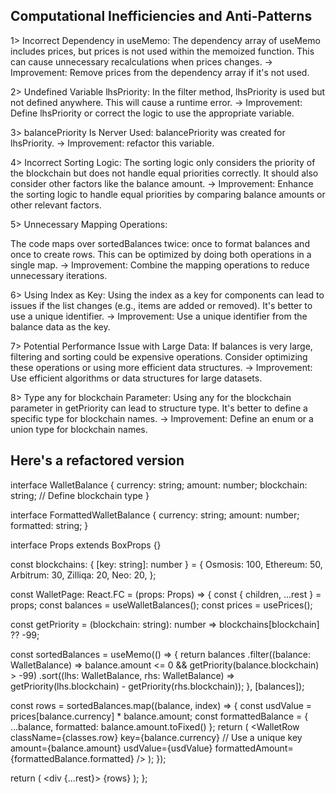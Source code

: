 ## Computational Inefficiencies and Anti-Patterns
1> Incorrect Dependency in useMemo:
The dependency array of useMemo includes prices, but prices is not used within the memoized function. This can cause unnecessary recalculations when prices changes.
-> Improvement: Remove prices from the dependency array if it's not used.

2> Undefined Variable lhsPriority:
In the filter method, lhsPriority is used but not defined anywhere. This will cause a runtime error.
-> Improvement: Define lhsPriority or correct the logic to use the appropriate variable.

3> balancePriority Is Nerver Used:
balancePriority was created for lhsPriority.
-> Improvement: refactor this variable.

4> Incorrect Sorting Logic:
The sorting logic only considers the priority of the blockchain but does not handle equal priorities correctly. It should also consider other factors like the balance amount.
-> Improvement: Enhance the sorting logic to handle equal priorities by comparing balance amounts or other relevant factors.

5> Unnecessary Mapping Operations:

The code maps over sortedBalances twice: once to format balances and once to create rows. This can be optimized by doing both operations in a single map.
-> Improvement: Combine the mapping operations to reduce unnecessary iterations.

6> Using Index as Key:
Using the index as a key for components can lead to issues if the list changes (e.g., items are added or removed). It's better to use a unique identifier.
-> Improvement: Use a unique identifier from the balance data as the key.

7> Potential Performance Issue with Large Data:
If balances is very large, filtering and sorting could be expensive operations. Consider optimizing these operations or using more efficient data structures.
-> Improvement: Use efficient algorithms or data structures for large datasets.

8> Type any for blockchain Parameter:
Using any for the blockchain parameter in getPriority can lead to structure type. It's better to define a specific type for blockchain names.
-> Improvement: Define an enum or a union type for blockchain names.



## Here's a refactored version

interface WalletBalance {
  currency: string;
  amount: number;
  blockchain: string; // Define blockchain type
}

interface FormattedWalletBalance {
  currency: string;
  amount: number;
  formatted: string;
}

interface Props extends BoxProps {}

const blockchains: { [key: string]: number } = {
  Osmosis: 100,
  Ethereum: 50,
  Arbitrum: 30,
  Zilliqa: 20,
  Neo: 20,
};

const WalletPage: React.FC<Props> = (props: Props) => {
  const { children, ...rest } = props;
  const balances = useWalletBalances();
  const prices = usePrices();

  const getPriority = (blockchain: string): number => blockchains[blockchain] ?? -99;

  const sortedBalances = useMemo(() => {
    return balances
      .filter((balance: WalletBalance) => balance.amount <= 0 && getPriority(balance.blockchain) > -99)
      .sort((lhs: WalletBalance, rhs: WalletBalance) => getPriority(lhs.blockchain) - getPriority(rhs.blockchain));
  }, [balances]);

  const rows = sortedBalances.map((balance, index) => {
    const usdValue = prices[balance.currency] * balance.amount;
    const formattedBalance = { ...balance, formatted: balance.amount.toFixed() };
    return (
      <WalletRow
        className={classes.row}
        key={balance.currency} // Use a unique key
        amount={balance.amount}
        usdValue={usdValue}
        formattedAmount={formattedBalance.formatted}
      />
    );
  });

  return (
    <div {...rest}>
      {rows}
    </div>
  );
};
